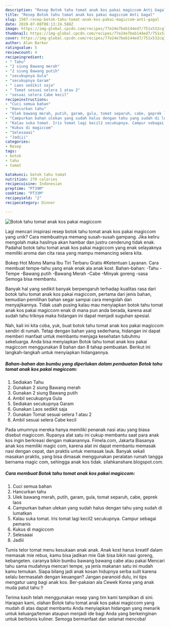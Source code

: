 ```yaml
---
description: "Resep Botok tahu tomat anak kos pakai magiccom Anti Gagal"
title: "Resep Botok tahu tomat anak kos pakai magiccom Anti Gagal"
slug: 1507-resep-botok-tahu-tomat-anak-kos-pakai-magiccom-anti-gagal
date: 2020-07-08T08:13:24.588Z
image: https://img-global.cpcdn.com/recipes/77e24e7beb144ed7/751x532cq70/botok-tahu-tomat-anak-kos-pakai-magiccom-foto-resep-utama.jpg
thumbnail: https://img-global.cpcdn.com/recipes/77e24e7beb144ed7/751x532cq70/botok-tahu-tomat-anak-kos-pakai-magiccom-foto-resep-utama.jpg
cover: https://img-global.cpcdn.com/recipes/77e24e7beb144ed7/751x532cq70/botok-tahu-tomat-anak-kos-pakai-magiccom-foto-resep-utama.jpg
author: Alan Barker
ratingvalue: 5
reviewcount: 4
recipeingredient:
- " Tahu"
- "2 siung Bawang merah"
- "2 siung Bawang putih"
- "secukupnya Gula"
- "secukupnya Garam"
- " Laos sedikit saja"
- " Tomat sesuai selera 1 atau 2"
- "sesuai selera Cabe kecil"
recipeinstructions:
- "Cuci semua bahan"
- "Hancurkan tahu"
- "Ulek bawang merah, putih, garam, gula, tomat separuh, cabe, geprek laos"
- "Campurkan bahan ulekan yang sudah halus dengan tahu yang sudah di lumatkan"
- "Kalau suka tomat. Iris tomat lagi kecil2 secukupnya. Campur sebagai pemanis"
- "Kukus di magiccom"
- "Selesaaai"
- "Jadiii"
categories:
- Resep
tags:
- botok
- tahu
- tomat

katakunci: botok tahu tomat 
nutrition: 270 calories
recipecuisine: Indonesian
preptime: "PT39M"
cooktime: "PT33M"
recipeyield: "2"
recipecategory: Dinner

---
```



![Botok tahu tomat anak kos pakai magiccom](https://img-global.cpcdn.com/recipes/77e24e7beb144ed7/751x532cq70/botok-tahu-tomat-anak-kos-pakai-magiccom-foto-resep-utama.jpg)

Lagi mencari inspirasi resep botok tahu tomat anak kos pakai magiccom yang unik? Cara membuatnya memang susah-susah gampang. Jika keliru mengolah maka hasilnya akan hambar dan justru cenderung tidak enak. Padahal botok tahu tomat anak kos pakai magiccom yang enak selayaknya memiliki aroma dan cita rasa yang mampu memancing selera kita.

Bokep Hot Moms Mama Ibu Tiri Terbaru Gratis #Ketentuan Layanan. Cara membuat tempe-tahu yang enak enak ala anak kost. Bahan-bahan: -Tahu -Tempe -Bawang putih -Bawang Merah -Cabe -Minyak goreng -sasa Semoga bisa membantu.

Banyak hal yang sedikit banyak berpengaruh terhadap kualitas rasa dari botok tahu tomat anak kos pakai magiccom, pertama dari jenis bahan, kemudian pemilihan bahan segar sampai cara mengolah dan menyajikannya. Tidak usah pusing kalau mau menyiapkan botok tahu tomat anak kos pakai magiccom enak di mana pun anda berada, karena asal sudah tahu triknya maka hidangan ini dapat menjadi suguhan spesial.


Nah, kali ini kita coba, yuk, buat botok tahu tomat anak kos pakai magiccom sendiri di rumah. Tetap dengan bahan yang sederhana, hidangan ini dapat memberi manfaat untuk membantu menjaga kesehatan tubuhmu sekeluarga. Anda bisa menyiapkan Botok tahu tomat anak kos pakai magiccom menggunakan 8 bahan dan 8 tahap pembuatan. Berikut ini langkah-langkah untuk menyiapkan hidangannya.

<!--inarticleads1-->

##### Bahan-bahan dan bumbu yang diperlukan dalam pembuatan Botok tahu tomat anak kos pakai magiccom:

1. Sediakan  Tahu
1. Gunakan 2 siung Bawang merah
1. Gunakan 2 siung Bawang putih
1. Ambil secukupnya Gula
1. Sediakan secukupnya Garam
1. Gunakan  Laos sedikit saja
1. Gunakan  Tomat sesuai selera 1 atau 2
1. Ambil sesuai selera Cabe kecil


Pada umumnya mereka hanya memiliki penanak nasi atau yang biasa disebut magiccom. Rupanya alat satu ini cukup membantu saat para anak kos ingin berkreasi dengan makanannya. Fimela.com, Jakarta Biasanya anak kos memiliki magic com, karena alat ini dapat membantu memasak nasi dengan cepat, dan praktis untuk memasak lauk. Banyak sekali masakan praktis, yang bisa dimasak menggunakan peralatan rumah tangga bernama magic com, sehingga anak kos tidak. silahkanshare.blogspot.com. 

<!--inarticleads2-->

##### Cara membuat Botok tahu tomat anak kos pakai magiccom:

1. Cuci semua bahan
1. Hancurkan tahu
1. Ulek bawang merah, putih, garam, gula, tomat separuh, cabe, geprek laos
1. Campurkan bahan ulekan yang sudah halus dengan tahu yang sudah di lumatkan
1. Kalau suka tomat. Iris tomat lagi kecil2 secukupnya. Campur sebagai pemanis
1. Kukus di magiccom
1. Selesaaai
1. Jadiii


Tumis telor tomat menu kesukaan anak anak. Anak kost harus kreatif dalam memasak mie rebus, kamu bisa jadikan mie Gak bisa bikin nasi goreng, kebangeten. caranya bikin bumbu bawang bawang cabe atau pakai Mencari tahu sama mudahnya mencari tempe, ya jenis makanan satu ini mudah kamu temukan. Siapa bilang jadi anak kosan hidupnya serba sulit karena selalu bermasalah dengan keuangan? Jangan paranoid dulu, ini tips mengatur uang bagi anak kos. Ber-pakaian ala Cewek Korea yang anak muda patut tahu !! 

Terima kasih telah menggunakan resep yang tim kami tampilkan di sini. Harapan kami, olahan Botok tahu tomat anak kos pakai magiccom yang mudah di atas dapat membantu Anda menyiapkan hidangan yang menarik untuk keluarga/teman ataupun menjadi ide bagi Anda yang berkeinginan untuk berbisnis kuliner. Semoga bermanfaat dan selamat mencoba!
